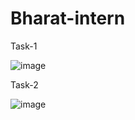 # Bharat-intern
Task-1

![image](https://github.com/nitinverma1925/Bharat-intern/assets/147927195/2bc3e07f-e1e9-4854-b40f-5cba35f867cc)

Task-2

![image](https://github.com/nitinverma1925/Bharat-intern/assets/147927195/d3c6dfdb-c4fe-404e-a246-078631ee5e8e)
